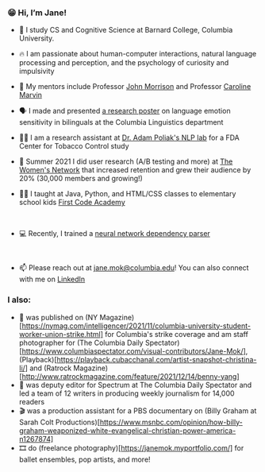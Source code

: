 ### 😁 Hi, I’m Jane!
- 🏫 I study CS and Cognitive Science at Barnard College, Columbia University.
- 🔥 I am passionate about human-computer interactions, natural language processing and perception, and the psychology of curiosity and impulsivity

- 📖 My mentors include Professor [John Morrison](http://www.columbia.edu/~jrm2182/) and Professor [Caroline Marvin](https://psychology.columbia.edu/content/caroline-marvin)

- 🗣️ I made and presented [a research poster](https://drive.google.com/file/d/1zvhTfajoL4BX-34z6mwYOOCsg-O-8ljD/view?usp=sharing) on language emotion sensitivity in bilinguals at the Columbia Linguistics department
- 👩‍💻 I am a research assistant at [Dr. Adam Poliak's NLP lab](https://datascience.columbia.edu/people/adam-poliak/) for a FDA Center for Tobacco Control study
- 🤸 Summer 2021 I did user research (A/B testing and more) at [The Women's Network](https://www.thewomens.network/) that increased retention and grew their audience by 20% (30,000 members and growing!)
-  👩‍🏫 I taught at Java, Python, and HTML/CSS classes to elementary school kids [First Code Academy](https://www.firstcodeacademy.com/)

<br />

- 💻 Recently, I trained a [neural network dependency parser](https://github.com/janemok/Neural-Network-Dependency-Parsing)

<br />

- 📫 Please reach out at jane.mok@columbia.edu! You can also connect with me on [LinkedIn](https://www.linkedin.com/in/mokjane/)


### I also: 
- 📸 was published on (NY Magazine)[https://nymag.com/intelligencer/2021/11/columbia-university-student-worker-union-strike.html] for Columbia's strike coverage and am staff photographer for (The Columbia Daily Spectator)[https://www.columbiaspectator.com/visual-contributors/Jane-Mok/], (Playback)[https://playback.cubacchanal.com/artist-snapshot-christina-li/] and (Ratrock Magazine)[http://www.ratrockmagazine.com/feature/2021/12/14/benny-yang]
- 📰 was deputy editor for Spectrum at The Columbia Daily Spectator and led a team of 12 writers in producing weekly journalism for 14,000 readers
- 🎬 was a production assistant for a PBS documentary on (Billy Graham at Sarah Colt Productions)[https://www.msnbc.com/opinion/how-billy-graham-weaponized-white-evangelical-christian-power-america-n1267874]
- 🎞 do (freelance photography)[https://janemok.myportfolio.com/] for ballet ensembles, pop artists, and more!

<!---
janemok/janemok is a ✨ special ✨ repository because its `README.md` (this file) appears on your GitHub profile.
You can click the Preview link to take a look at your changes.
--->

